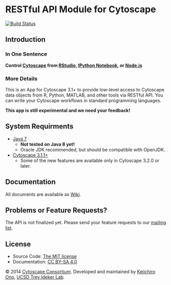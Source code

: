 # RESTful API Module for Cytoscape

[![Build Status](https://travis-ci.org/keiono/cy-rest.svg?branch=develop)](https://travis-ci.org/keiono/cy-rest)


## Introduction


### In One Sentence
__Control [Cytoscape](http://www.cytoscape.org) from [RStudio](http://www.rstudio.com/), [IPython Notebook](http://ipython.org/notebook.html), or [Node.js](http://nodejs.org/)__


### More Details
This is an App for Cytoscape 3.1+ to provide low-level access to Cytoscape data objects from R, Python, MATLAB, and other tools via RESTful API.  You can write your Cytoscape workflows in standard programming languages.

__This app is still experimental and we need your feedback!__



## System Requirments
* [Java 7](http://www.oracle.com/technetwork/java/javase/downloads/index.html)
    * __Not tested on Java 8 yet!__
    * Oracle JDK recommended, but should be compatible with OpenJDK.
* [Cytoscape 3.1.1+](http://www.cytoscape.org/)
    * Some of the new features are available only in Cytoscape 3.2.0 or later.



## Documentation
All documents are available as [Wiki](https://github.com/keiono/cy-rest/wiki).


## Problems or Feature Requests?
The API is not finalized yet.  Please send your feature requests to our [mailing list](https://groups.google.com/forum/#!forum/cytoscape-discuss).


## License
* Source Code: [The MIT license](http://opensource.org/licenses/MIT)
* Documentation: [CC BY-SA 4.0](http://creativecommons.org/licenses/by-sa/4.0/)

&copy; 2014 [Cytoscape Consortium](http://www.cytoscape.org/).  Developed and maintained by [Keiichiro Ono](http://keiono.github.io/), [UCSD Trey Ideker Lab](http://idekerlab.ucsd.edu/Pages/default.aspx).
